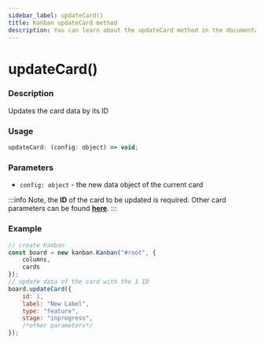 ```yaml
---
sidebar_label: updateCard()
title: Kanban updateCard method
description: You can learn about the updateCard method in the documentation of the JavaScript Kanban library. Browse developer guides and API reference, try out code examples and live demos.
---
```


# updateCard()

### Description

Updates the card data by its ID

### Usage

```js
updateCard: (config: object) => void;
```

### Parameters

- `config: object` - the new data object of the current card

:::info
Note, the **ID** of the card to be updated is required. Other card parameters can be found [**here**](../config/js_kanban_cards_config.md).
:::

### Example

```jsx {7-13}
// create Kanban
const board = new kanban.Kanban("#root", {
	columns,
	cards
});
// update data of the card with the 1 ID
board.updateCard({
	id: 1,
	label: "New Label",
	type: "feature",
	stage: "inprogress",
	/*other parameters*/
});
```
